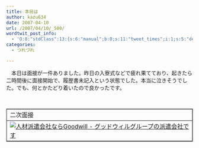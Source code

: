 ```yaml
---
title: 本日は
author: kazu634
date: 2007-04-10
url: /2007/04/10/_500/
wordtwit_post_info:
  - 'O:8:"stdClass":13:{s:6:"manual";b:0;s:11:"tweet_times";i:1;s:5:"delay";i:0;s:7:"enabled";i:1;s:10:"separation";s:2:"60";s:7:"version";s:3:"3.7";s:14:"tweet_template";b:0;s:6:"status";i:2;s:6:"result";a:0:{}s:13:"tweet_counter";i:2;s:13:"tweet_log_ids";a:1:{i:0;i:2875;}s:9:"hash_tags";a:0:{}s:8:"accounts";a:1:{i:0;s:7:"kazu634";}}'
categories:
  - つれづれ

---
```

<div class="section">
<p>
    　本日は面接が一件ありました。昨日の入寮式などで疲れ果てており、起きたら二時間後に面接開始で、履歴書未記入という状態でした。本当に泣きそうでした。でも、何とかたどり着いたので良かったです。
</p>
  
<p>
<center>
<br /> 
      
<table border="1">
<tr>
<td>
            二次面接
</td>
</tr>
        
<tr>
<td>
<a href="http://www.goodwill.com/home.html" onclick="__gaTracker('send', 'event', 'outbound-article', 'http://www.goodwill.com/home.html', '');" target="_blank"><img alt="人材派遣会社ならGoodwill - グッドウィルグループの派遣会社です" src="http://img.simpleapi.net/small/http://www.goodwill.com/home.html" border="0" /></a>
</td>
</tr>
</table>
      
<p>
</center> </div>